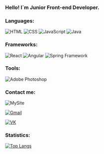 

### Hello! I`m Junior Front-end Developer.

### Languages:
![HTML](https://img.shields.io/badge/-HTML-090909?style=for-the-badge&logo=HTML&logocolor=4974a5)
![CSS](https://img.shields.io/badge/-CSS-090909?style=for-the-badge&logo=CSS&logocolor=097CDB)
![JavaScript](https://img.shields.io/badge/-JavaScript-090909?style=for-the-badge&logo=JavaScript&logocolor=E9D54D)
![Java](https://img.shields.io/badge/-Java-090909?style=for-the-badge&logo=Java&logocolor=E9D54D)

### Frameworks:

![React](https://img.shields.io/badge/-React-090909?style=for-the-badge&logo=React&logocolor=E9D54D)
![Angular](https://img.shields.io/badge/-Angular-090909?style=for-the-badge&logo=Angular&logocolor=E9D54D)
![Spring Framework](https://img.shields.io/badge/-Spring_Framework-090909?style=for-the-badge&logo=Spring_Framework&logocolor=E9D54D)

### Tools:

![Adobe Photoshop](https://img.shields.io/badge/-Adobe_Photoshop-090909?style=for-the-badge&logo=Adobe_Photoshop&logocolor=E9D54D)


### Contact me:
![MySite](https://img.shields.io/badge/-MySite-090909?style=for-the-badge&logo=MySite&logocolor=00538c)

[![Gmail](https://img.shields.io/badge/-Gmail-090909?style=for-the-badge&logo=Gmail&logocolor=d4442)](olegvotozz@gmail.com)

[![VK](https://img.shields.io/badge/-VK-090909?style=for-the-badge&logo=VK&logocolor=E9D54D)](https://vk.com/o_zotov)

### Statistics:
[![Top Langs](https://github-readme-stats.vercel.app/api/top-langs/?username=Helgeee&show_icons=true&theme=dark)](https://github.com/anuraghazra/github-readme-stats)
